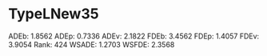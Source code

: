 # TypeLNew35

ADEb: 1.8562
ADEp: 0.7336
ADEv: 2.1822
FDEb: 3.4562
FDEp: 1.4057
FDEv: 3.9054
Rank: 424
WSADE: 1.2703
WSFDE: 2.3568